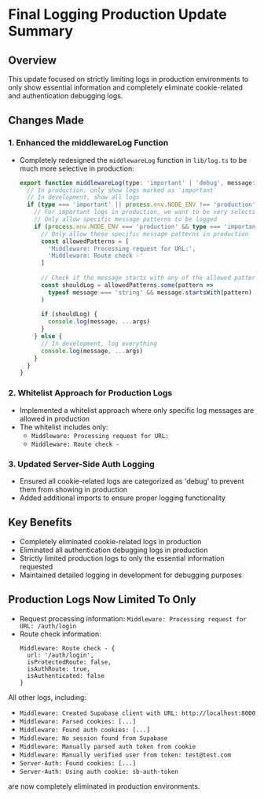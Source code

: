 # Final Logging Production Update Summary

## Overview
This update focused on strictly limiting logs in production environments to only show essential information and completely eliminate cookie-related and authentication debugging logs.

## Changes Made

### 1. Enhanced the middlewareLog Function
- Completely redesigned the `middlewareLog` function in `lib/log.ts` to be much more selective in production:
  ```typescript
  export function middlewareLog(type: 'important' | 'debug', message: string, ...args: unknown[]) {
    // In production, only show logs marked as 'important'
    // In development, show all logs
    if (type === 'important' || process.env.NODE_ENV !== 'production') {
      // For important logs in production, we want to be very selective
      // Only allow specific message patterns to be logged
      if (process.env.NODE_ENV === 'production' && type === 'important') {
        // Only allow these specific message patterns in production
        const allowedPatterns = [
          'Middleware: Processing request for URL:',
          'Middleware: Route check -'
        ]
        
        // Check if the message starts with any of the allowed patterns
        const shouldLog = allowedPatterns.some(pattern => 
          typeof message === 'string' && message.startsWith(pattern)
        )
        
        if (shouldLog) {
          console.log(message, ...args)
        }
      } else {
        // In development, log everything
        console.log(message, ...args)
      }
    }
  }
  ```

### 2. Whitelist Approach for Production Logs
- Implemented a whitelist approach where only specific log messages are allowed in production
- The whitelist includes only:
  - `Middleware: Processing request for URL:`
  - `Middleware: Route check -`

### 3. Updated Server-Side Auth Logging
- Ensured all cookie-related logs are categorized as 'debug' to prevent them from showing in production
- Added additional imports to ensure proper logging functionality

## Key Benefits
- Completely eliminated cookie-related logs in production
- Eliminated all authentication debugging logs in production
- Strictly limited production logs to only the essential information requested
- Maintained detailed logging in development for debugging purposes

## Production Logs Now Limited To Only
- Request processing information: `Middleware: Processing request for URL: /auth/login`
- Route check information:
  ```
  Middleware: Route check - {
    url: '/auth/login',
    isProtectedRoute: false,
    isAuthRoute: true,
    isAuthenticated: false
  }
  ```

All other logs, including:
- `Middleware: Created Supabase client with URL: http://localhost:8000`
- `Middleware: Parsed cookies: [...]`
- `Middleware: Found auth cookies: [...]`
- `Middleware: No session found from Supabase`
- `Middleware: Manually parsed auth token from cookie`
- `Middleware: Manually verified user from token: test@test.com`
- `Server-Auth: Found cookies: [...]`
- `Server-Auth: Using auth cookie: sb-auth-token`

are now completely eliminated in production environments.
